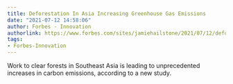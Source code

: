 ```yaml
---
title: Deforestation In Asia Increasing Greenhouse Gas Emissions
date: "2021-07-12 14:58:06"
author: Forbes - Innovation
authorlink: https://www.forbes.com/sites/jamiehailstone/2021/07/12/deforestation-in-asia-increasing-greenhouse-gas-emissions/
tags:
- Forbes-Innovation
---
```

Work to clear forests in Southeast Asia is leading to unprecedented increases in carbon emissions, according to a new study.